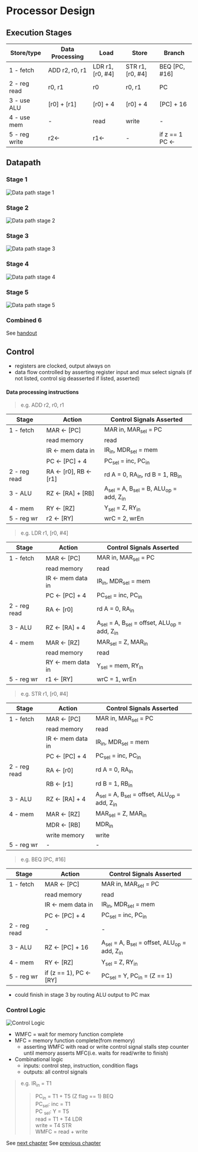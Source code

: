 Processor Design
=====================

Execution Stages
-------------------

| Store/type    | Data Processing | Load             | Store            | Branch          |
|---------------|-----------------|------------------|------------------|-----------------|
| 1 - fetch     | ADD r2, r0, r1  | LDR r1, [r0, #4] | STR r1, [r0, #4] | BEQ [PC, #16]   |
| 2 - reg read  | r0, r1          | r0               | r0, r1           | PC              |
| 3 - use ALU   | [r0] + [r1]     | [r0] + 4         | [r0] + 4         | [PC] + 16       |
| 4 - use mem   | -               | read             | write            | -               |
| 5 - reg write | r2<-            | r1<-             | -                | if z == 1 PC <- |

Datapath
----------------------

### Stage 1

![Data path stage 1][stage_1_datapath]

### Stage 2

![Data path stage 2][stage_2_datapath]

### Stage 3

![Data path stage 3][stage_3_datapath]

### Stage 4

![Data path stage 4][stage_4_datapath]

### Stage 5

![Data path stage 5][stage_5_datapath]

### Combined 6

See [handout][datapath_handout]

Control
---------------------

* registers are clocked, output always on
* data flow controlled by asserting register input and mux select signals (if not listed, control sig deasserted if listed, asserted)

####  Data processing instructions

> e.g. ADD r2, r0, r1

| Stage        | Action                 | Control Signals Asserted             |
|--------------|------------------------|--------------------------------------|
| 1 - fetch    | MAR <- [PC]            | MAR in, MAR<sub>sel</sub> = PC                  |
|              | read memory            | read                                 |
|              | IR <- mem data in      | IR<sub>in</sub>, MDR<sub>sel</sub> = mem                   |
|              | PC <- [PC] + 4         | PC<sub>sel</sub> = inc, PC<sub>in</sub>                    |
| 2 - reg read | RA <- [r0], RB <- [r1] | rd A = 0, RA<sub>in</sub>, rd B = 1, RB<sub>in</sub>       |
| 3 - ALU      | RZ <- [RA] + [RB]      | A<sub>sel</sub> = A, B<sub>sel</sub> = B, ALU<sub>op</sub> = add, Z<sub>in</sub> |
| 4 - mem      | RY <- [RZ]             | Y<sub>sel</sub> = Z, RY<sub>in</sub>                       |
| 5 - reg wr   | r2 <- [RY]             |  wrC = 2, wrEn                       |

> e.g. LDR r1, [r0, #4]

| Stage        | Action                 | Control Signals Asserted             |
|--------------|------------------------|--------------------------------------|
| 1 - fetch    | MAR <- [PC]            | MAR in, MAR<sub>sel</sub> = PC       |
|              | read memory            | read                                 |
|              | IR <- mem data in      | IR<sub>in</sub>, MDR<sub>sel</sub> = mem|
|              | PC <- [PC] + 4         | PC<sub>sel</sub> = inc, PC<sub>in</sub> |
| 2 - reg read | RA <- [r0]             | rd A = 0, RA<sub>in</sub>            |
| 3 - ALU      | RZ <- [RA] + 4         | A<sub>sel</sub> = A, B<sub>sel</sub> = offset, ALU<sub>op</sub> = add, Z<sub>in</sub> |
| 4 - mem      | MAR <- [RZ]            | MAR<sub>sel</sub> = Z, MAR<sub>in</sub>|
|              | read memory            | read                                  |
|              | RY <- mem data in      | Y<sub>sel</sub> = mem, RY<sub>in</sub>|
| 5 - reg wr   | r1 <- [RY]             | wrC = 1, wrEn                                      |

> e.g. STR r1, [r0, #4]

| Stage        | Action                 | Control Signals Asserted             |
|--------------|------------------------|--------------------------------------|
| 1 - fetch    | MAR <- [PC]            | MAR in, MAR<sub>sel</sub> = PC       |
|              | read memory            | read                                 |
|              | IR <- mem data in      | IR<sub>in</sub>, MDR<sub>sel</sub> = mem|
|              | PC <- [PC] + 4         | PC<sub>sel</sub> = inc, PC<sub>in</sub> |
| 2 - reg read | RA <- [r0]             | rd A = 0, RA<sub>in</sub>            |
|              | RB <- [r1]             | rd B = 1, RB<sub>in</sub>            |
| 3 - ALU      | RZ <- [RA] + 4         | A<sub>sel</sub> = A, B<sub>sel</sub> = offset, ALU<sub>op</sub> = add, Z<sub>in</sub> |
| 4 - mem      | MAR <- [RZ]            | MAR<sub>sel</sub> = Z, MAR<sub>in</sub>|
|              | MDR <- [RB]            | MDR<sub>in</sub>                     |
|              | write memory           | write                                |
| 5 - reg wr   | -                      | -                                     |

> e.g. BEQ [PC, #16]

| Stage        | Action                 | Control Signals Asserted             |
|--------------|------------------------|--------------------------------------|
| 1 - fetch    | MAR <- [PC]            | MAR in, MAR<sub>sel</sub> = PC       |
|              | read memory            | read                                 |
|              | IR <- mem data in      | IR<sub>in</sub>, MDR<sub>sel</sub> = mem|
|              | PC <- [PC] + 4         | PC<sub>sel</sub> = inc, PC<sub>in</sub> |
| 2 - reg read | -                      | -                                    |
| 3 - ALU      | RZ <- [PC] + 16        | A<sub>sel</sub> = A, B<sub>sel</sub> = offset, ALU<sub>op</sub> = add, Z<sub>in</sub> |
| 4 - mem      | RY <- [RZ]             | Y<sub>sel</sub> = Z, RY<sub>in</sub>|
| 5 - reg wr   | if (z == 1), PC <- [RY]| PC<sub>sel</sub> = Y, PC<sub>in</sub> = (Z == 1)|

* could finish in stage 3 by routing ALU output to PC max

### Control Logic

![Control Logic][control_logic]

* WMFC = wait for memory function complete
* MFC = memory function complete(from memory)
  * asserting WMFC with read or write control signal stalls step counter until memory asserts MFC(i.e. waits for read/write to finish)
* Combinational logic
  * inputs: control step, instruction, condition flags
  * outputs: all control signals

> e.g. IR<sub>in</sub> = T1
>>
>> PC<sub>in</sub> = T1 + T5 (Z flag == 1) BEQ  
>> PC<sub>sel</sub>: inc = T1  
>> PC <sub>sel</sub>: Y = T5  
>> read = T1 + T4 LDR  
>> write = T4 STR  
>> WMFC = read + write

See [next chapter][8_pipelining]
See [previous chapter][6_cache]
<!-- IDs of images -->
[stage_1_datapath]: ./img/stage_1_datapath.png
[stage_2_datapath]: ./img/stage_2_datapath.png
[stage_3_datapath]: ./img/stage_3_datapath.png
[stage_4_datapath]: ./img/stage_4_datapath.png
[stage_5_datapath]: ./img/stage_5_datapath.png
[control_logic]: ./img/control_logic.png

[datapath_handout]: ./docs/processor.pdf
[8_pipelining]: ./8_pipelining.html
[6_cache]: ./6_cache.html
